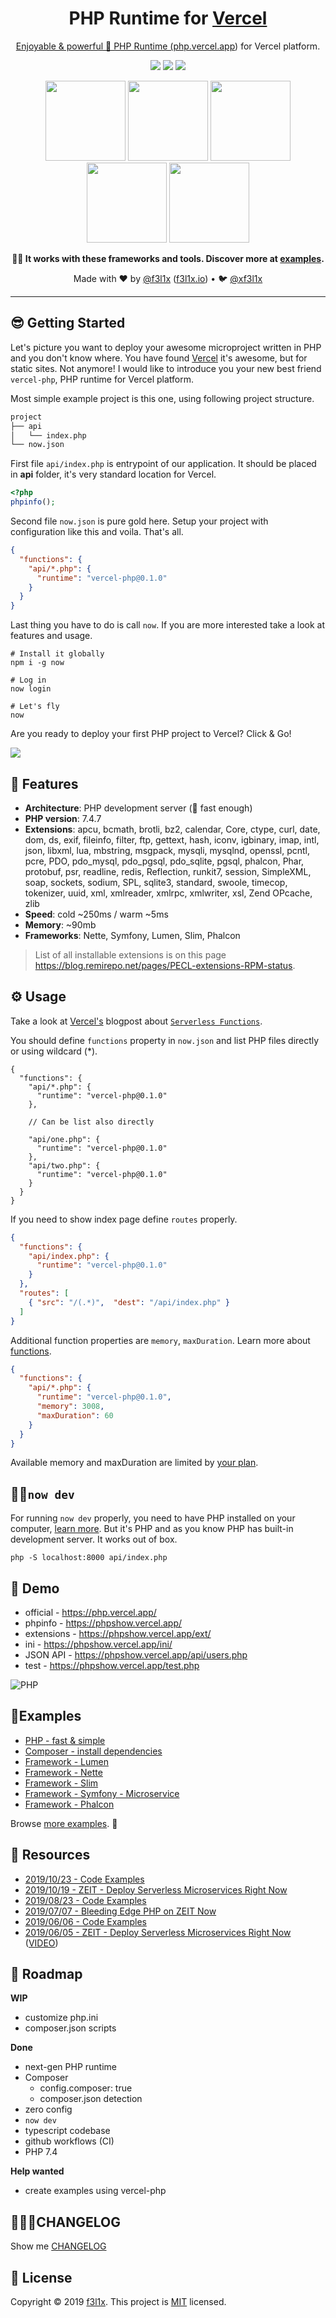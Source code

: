 <h1 align=center>PHP Runtime for <a href="https://vercel.com">Vercel</h1>

<p align=center>
  Enjoyable & powerful 🐘 PHP Runtime (<a href="https://php.vercel.app">php.vercel.app</a>) for Vercel platform.
</p>

<p align=center>
  <a href="https://www.npmjs.com/package/vercel-php"><img src="https://badgen.net/npm/v/vercel-php"></a>
  <a href="https://www.npmjs.com/package/vercel-php"><img src="https://badgen.net/npm/dt/vercel-php"></a>
  <a href="https://www.npmjs.com/package/vercel-php"><img src="https://badgen.net/github/status/juicyfx/vercel-php/master"></a>
</p>

<p align=center>
  <a href="https://github.com/nette"><img src="https://github.com/nette.png" width="128"></a>
  <a href="https://github.com/symfony"><img src="https://github.com/symfony.png" width="128"></a>
  <a href="https://github.com/illuminate"><img src="https://github.com/illuminate.png" width="128"></a>
  <a href="https://github.com/slimphp"><img src="https://github.com/slimphp.png" width="128"></a>
  <a href="https://github.com/phalcon"><img src="https://github.com/phalcon.png" width="128"></a>
</p>

<p align=center><strong>🏋️‍♀️ It works with these frameworks and tools. Discover more at <a href="https://github.com/juicyfx/vercel-examples">examples</a>.</strong></p>

<p align=center>
Made with  ❤️  by <a href="https://github.com/f3l1x">@f3l1x</a> (<a href="https://f3l1x.io">f3l1x.io</a>) • 🐦 <a href="https://twitter.com/xf3l1x">@xf3l1x</a>
</p>

-----

## 😎 Getting Started

Let's picture you want to deploy your awesome microproject written in PHP and you don't know where. You have found [Vercel](https://vercel.com) it's awesome, but for static sites. Not anymore! I would like to introduce you your new best friend `vercel-php`, PHP runtime for Vercel platform.

Most simple example project is this one, using following project structure.

```sh
project
├── api
│   └── index.php
└── now.json
```

First file `api/index.php` is entrypoint of our application. It should be placed in **api** folder, it's very standard location for Vercel.

```php
<?php
phpinfo();
```

Second file `now.json` is pure gold here. Setup your project with configuration like this and voila. That's all.

```json
{
  "functions": {
    "api/*.php": {
      "runtime": "vercel-php@0.1.0"
    }
  }
}
```

Last thing you have to do is call `now`. If you are more interested take a look at features and usage.

```
# Install it globally
npm i -g now

# Log in
now login

# Let's fly
now
```

Are you ready to deploy your first PHP project to Vercel? Click & Go!

<a href="https://vercel.com/new/project?template=https://github.com/juicyfx/vercel-examples/tree/master/php"><img src="https://vercel.com/button"></a>

## 🤗 Features

- **Architecture**: PHP development server (🚀 fast enough)
- **PHP version**: 7.4.7
- **Extensions**: apcu, bcmath, brotli, bz2, calendar, Core, ctype, curl, date, dom, ds, exif, fileinfo, filter, ftp, gettext, hash, iconv, igbinary, imap, intl, json, libxml, lua, mbstring, msgpack, mysqli, mysqlnd, openssl, pcntl, pcre, PDO, pdo_mysql, pdo_pgsql, pdo_sqlite, pgsql, phalcon, Phar, protobuf, psr, readline, redis, Reflection, runkit7, session, SimpleXML, soap, sockets, sodium, SPL, sqlite3, standard, swoole, timecop, tokenizer, uuid, xml, xmlreader, xmlrpc, xmlwriter, xsl, Zend OPcache, zlib
- **Speed**: cold ~250ms / warm ~5ms
- **Memory**: ~90mb
- **Frameworks**: Nette, Symfony, Lumen, Slim, Phalcon

> List of all installable extensions is on this page https://blog.remirepo.net/pages/PECL-extensions-RPM-status.

## ⚙️ Usage

Take a look at [Vercel's](https://vercel.com) blogpost about [`Serverless Functions`](https://vercel.com/blog/customizing-serverless-functions).

You should define `functions` property in `now.json` and list PHP files directly or using wildcard (*).

```
{
  "functions": {
    "api/*.php": {
      "runtime": "vercel-php@0.1.0"
    },

    // Can be list also directly

    "api/one.php": {
      "runtime": "vercel-php@0.1.0"
    },
    "api/two.php": {
      "runtime": "vercel-php@0.1.0"
    }
  }
}
```

If you need to show index page define `routes` properly.

```json
{
  "functions": {
    "api/index.php": {
      "runtime": "vercel-php@0.1.0"
    }
  },
  "routes": [
    { "src": "/(.*)",  "dest": "/api/index.php" }
  ]
}
```

Additional function properties are `memory`, `maxDuration`. Learn more about [functions](https://vercel.com/docs/configuration#project/functions).

```json
{
  "functions": {
    "api/*.php": {
      "runtime": "vercel-php@0.1.0",
      "memory": 3008,
      "maxDuration": 60
    }
  }
}
```

Available memory and maxDuration are limited by [your plan](https://vercel.com/pricing).

## 👨‍💻`now dev`

For running `now dev` properly, you need to have PHP installed on your computer, [learn more](errors/now-dev-no-local-php.md).
But it's PHP and as you know PHP has built-in development server. It works out of box.

```
php -S localhost:8000 api/index.php
```

## 👀 Demo

- official - https://php.vercel.app/
- phpinfo - https://phpshow.vercel.app/
- extensions - https://phpshow.vercel.app/ext/
- ini - https://phpshow.vercel.app/ini/
- JSON API - https://phpshow.vercel.app/api/users.php
- test - https://phpshow.vercel.app/test.php

![PHP](https://api.microlink.io?url=https://phpshow.vercel.app&screenshot&embed=screenshot.url)

## 🎯Examples

- [PHP - fast & simple](https://github.com/juicyfx/vercel-examples/tree/master/php/)
- [Composer - install dependencies](https://github.com/juicyfx/vercel-examples/tree/master/php-composer/)
- [Framework - Lumen](https://github.com/juicyfx/vercel-examples/tree/master/php-framework-lumen/)
- [Framework - Nette](https://github.com/juicyfx/vercel-examples/tree/master/php-framework-nette/)
- [Framework - Slim](https://github.com/juicyfx/vercel-examples/tree/master/php-framework-slim/)
- [Framework - Symfony - Microservice](https://github.com/juicyfx/vercel-examples/tree/master/php-framework-symfony-microservice/)
- [Framework - Phalcon](https://github.com/juicyfx/vercel-examples/tree/master/php-framework-phalcon/)

Browse [more examples](https://github.com/juicyfx/vercel-examples). 👀

## 📜 Resources

- [2019/10/23 - Code Examples](https://github.com/trainit/2019-10-hubbr-zeit)
- [2019/10/19 - ZEIT - Deploy Serverless Microservices Right Now](https://slides.com/f3l1x/2019-10-19-zeit-deploy-serverless-microservices-right-now-vol2)
- [2019/08/23 - Code Examples](https://github.com/trainit/2019-08-serverless-zeit-now)
- [2019/07/07 - Bleeding Edge PHP on ZEIT Now](https://dev.to/nx1/bleeding-edge-php-on-zeit-now-565g)
- [2019/06/06 - Code Examples](https://github.com/trainit/2019-06-zeit-now)
- [2019/06/05 - ZEIT - Deploy Serverless Microservices Right Now](https://slides.com/f3l1x/2019-06-05-zeit-deploy-serverless-microservices-right-now) ([VIDEO](https://www.youtube.com/watch?v=IwhEGNDx3aE))

## 🚧 Roadmap

**WIP**

- customize php.ini
- composer.json scripts

**Done**

- next-gen PHP runtime
- Composer
  - config.composer: true
  - composer.json detection
- zero config
- `now dev`
- typescript codebase
- github workflows (CI)
- PHP 7.4

**Help wanted**

- create examples using vercel-php

## 👨🏻‍💻CHANGELOG

Show me [CHANGELOG](./CHANGELOG.md)

## 📝 License

Copyright © 2019 [f3l1x](https://github.com/f3l1x).
This project is [MIT](LICENSE) licensed.
